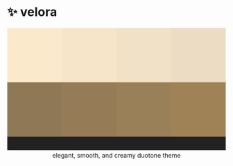 # ✨ velora

<p align="center">
  <img src="palette.png" alt="Palette">
   elegant, smooth, and creamy duotone theme
</p>
